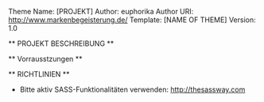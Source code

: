 Theme Name:     [PROJEKT]
Author:         euphorika
Author URI:     http://www.markenbegeisterung.de/
Template:       [NAME OF THEME]
Version:        1.0

** PROJEKT BESCHREIBUNG **


** Vorrausstzungen **


** RICHTLINIEN **

- Bitte aktiv SASS-Funktionalitäten verwenden: http://thesassway.com
